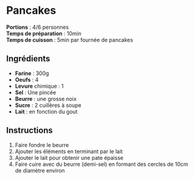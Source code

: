 # Pancakes

**Portions** : 4/6 personnes  
**Temps de préparation** : 10min  
**Temps de cuisson** : 5min par fournée de pancakes

## Ingrédients

- **Farine** : 300g
- **Oeufs** : 4
- **Levure** chimique : 1
- **Sel** : Une pincée
- **Beurre** : une grosse noix
- **Sucre** : 2 cuillères à soupe
- **Lait** : en fonction du gout

## Instructions

1. Faire fondre le beurre
2. Ajouter les éléments en terminant par le lait
3. Ajouter le lait pour obtenir une pate épaisse
4. Faire cuire avec du beurre (demi-sel) en formant des cercles de 10cm de diamètre environ